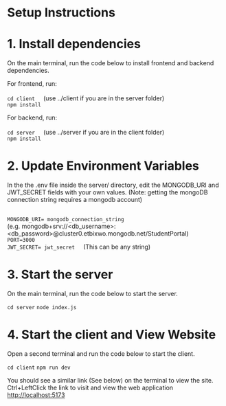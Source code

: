 # Setup Instructions

# 1. Install dependencies

On the main terminal, run the code below to install frontend and backend dependencies.

For frontend, run:  
<br>`cd client` &nbsp; &nbsp; (use ../client if you are in the server folder)
<br>`npm install`


For backend, run:   
<br>`cd server` &nbsp; &nbsp; (use ../server if you are in the client folder)
<br>`npm install`

# 2. Update Environment Variables

In the the .env file inside the server/ directory, edit the MONGODB_URI and JWT_SECRET fields with your own values. (Note: getting the mongoDB connection string requires a mongodb account)

<br>`MONGODB_URI= mongodb_connection_string`
<br>(e.g. mongodb+srv://<db_username>:<db_password>@cluster0.etbixwo.mongodb.net/StudentPortal)
<br>`PORT=3000`
<br>`JWT_SECRET= jwt_secret` &nbsp; &nbsp; (This can be any string)


# 3. Start the server

On the main terminal, run the code below to start the server.

`cd server`
`node index.js`


# 4. Start the client and View Website

Open a second terminal and run the code below to start the client.

`cd client`
`npm run dev`

You should see a similar link (See below) on the terminal to view the site. Ctrl+LeftClick the link to visit and view the web application
[http://localhost:5173](http://localhost:5173)